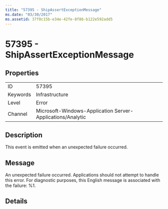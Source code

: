 ```yaml
---
title: "57395 - ShipAssertExceptionMessage"
ms.date: "03/30/2017"
ms.assetid: 37f0c15b-e34e-42fe-8f86-b122e592add5
---
```

# 57395 - ShipAssertExceptionMessage
## Properties  
  
|||  
|-|-|  
|ID|57395|  
|Keywords|Infrastructure|  
|Level|Error|  
|Channel|Microsoft-Windows-Application Server-Applications/Analytic|  
  
## Description  
 This event is emitted when an unexpected failure occurred.  
  
## Message  
 An unexpected failure occurred. Applications should not attempt to handle this error. For diagnostic purposes, this English message is associated with the failure: %1.  
  
## Details
